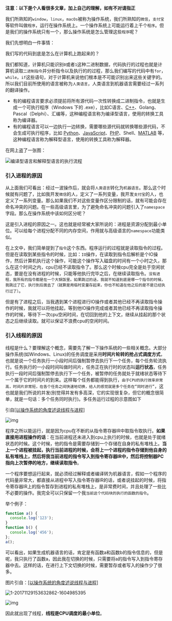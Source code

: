 

**注意：以下是个人看很多文章，加上自己的理解，如有不对请指正**

我们所熟知的`window`，`linux`，`macOs`被称为操作系统，我们所熟知的`微信`，`支付宝`等软件叫做`程序`，运行在操作系统上。一个操作系统上可能运行着上千个`程序`。但是我们的操作系统只有一个，那么操作系统是怎么管理这些`程序`呢？

我们先想明白一件事情：

我们写的代码到底是怎么在计算机上跑起来的？

我们都知道，计算机只能识别`0`或者`1`这种二进制数据，代码执行的过程也就是计算机读取`二进制指令`并分析指令以及执行的的过程，那么我们编写的代码中有`for`，`while`，`if`这些语句，对于计算机来说他们根本是不可能识别出来这些关键字的。所以我们目前所使用的语言被称为`人类语言`，人类语言到机器语言需要经过一系列的翻译操作。

- 有的编程语言要求必须提前将所有源代码一次性转换成二进制指令，也就是生成一个可执行程序（Windows 下的 .exe），比如C语言、[C++](http://c.biancheng.net/cplus/)、Golang、Pascal（Delphi）、汇编等，这种编程语言称为编译型语言，使用的转换工具称为编译器。
- 有的编程语言可以一边执行一边转换，需要哪些源代码就转换哪些源代码，不会生成可执行程序，比如 [Python](http://c.biancheng.net/python/)、[JavaScript](http://c.biancheng.net/js/)、[PHP](http://c.biancheng.net/php/)、Shell、[MATLAB](http://c.biancheng.net/matlab/) 等，这种编程语言称为解释型语言，使用的转换工具称为解释器。

在网上盗了一张图：

![编译型语言和解释型语言的执行流程](https://gitee.com/ByeL/blogimg/raw/master/img/20210421145656.gif)

### 引入进程的原因 ###

从上面我们可看出：经过一波操作后，就会将`人类语言`转化为`机器语言`。那么这个时候就有问题了，比如我开发`微信`的人，定义了一系列变量，我开发`支付宝`的人，也定义了一系列变量。那么如果我们不对这些变量作区分限制的话，就有可能会存在命名冲突的问题。在一些高级语言里，为了避免命名冲突的问题引入了`namespace`字段。那么在操作系统中该如何区分呢？

这是引入进程的原因之一。这也就是经常被大家所说的：进程是资源分配到最小单位。可以给每个进程分配不同的内存空间，作用就与高级语言的`namespace`功能类似。

在上文中，我们简单提到了`指令`这个东西。程序运行的过程就是读取指令的过程。但是在读取到某些指令的时候，比如：`IO`操作，在读取到指令后解析是个IO操作，然后计算机执行这个操作，可能这个操作写入磁盘的时间有一个小时之久，那么在这个时间之内，cpu已经不读取指令了。那么这个时候cpu完全是处于空闲状态，要是在没有进程的时候，只能等他执行完毕之后，在继续读取指令。`没有进程，我所有的指令都是在一个大锅饭里。如果跳过的话，我就不知道到底是哪一个指令的时候，我跳过了它，执行到后面去了（就算是用临时变量存起来，你也不知道在他之后的是不是已经执行过了）`。

但是有了进程之后，当我遇到某个进程进行IO操作或者其他已经不再读取指令操作的时候，我就可以将他挂起，等到他IO操作完成或者其他已经不再读取指令操作的时候，等待下一次cpu空闲时间，在切回到他的上下文，继续从挂起的那个状态之后继续读取。就可以保证不浪费cpu的空闲时间。

### 引入线程的原因

线程是什么？要理解这个概念，需要先了解一下操作系统的一些相关概念。大部分操作系统(如Windows、Linux)的任务调度是采用**时间片轮转的抢占式调度方式**，也就是说一个任务执行一小段时间后强制暂停去执行下一个任务，每个任务轮流执行。任务执行的一小段时间叫做时间片，任务正在执行时的状态叫**运行状态**，任务执行一段时间后强制暂停去执行下一个任务，被暂停的任务就处于就绪状态等待下一个属于它的时间片的到来。这样每个任务都能得到执行，`由于CPU的执行效率非常高，时间片非常短，在各个任务之间快速地切换，给人的感觉就是多个任务在“同时进行”`，这也就是我们所说的并发(别觉得并发有多高深，它的实现很复杂，但它的概念很简单，就是一句话：多个任务同时执行)。多任务运行过程的示意图如下 

引自[[以操作系统的角度述说线程与进程]](https://kb.cnblogs.com/page/531409/)

![img](https://gitee.com/ByeL/blogimg/raw/master/img/20210422143826.png)



程序之所以能运行，就是因为cpu在不断的从指令寄存器IR中取指令取执行。**如果直接用进程操作的话**：在当前进程还未进入到cpu上执行的时候，也就是处于就绪状态的时候。这个时候，他的指令是需要存储到一个存储在自身的私有堆栈上。**当上一个进程被挂起，执行当前进程的时候，会将上一个进程的指令存储到他自身的私有堆栈上，然后将我当前进程的指令写入到指令寄存器IR中，然后将控制器PC指向上次暂停的地方，继续读取指令**。

一个程序要想运行起来，就必须经过解释或者编译转为机器语言，假如一个程序的代码量非常大，都直接从进程中写入指令寄存器IR的话，或者说挂起的时候，将指令寄存器IR上的指令暂存到进程的私有堆栈上，是非常费时间，并且处理了一些比不必要的操作。我完全可以只保留一个我`当前这个代码块的执行的函数的指令`。

举个例子：

```javascript
function a() {
  console.log('123');
}
function b() {
  console.log('456');
};
a();
```

可以看出，如果生成机器语言的话，肯定是有函数a和函数b的指令信息的，但是呢，我只执行了函数a，因此我在切换的时候，只需要将a的指令写入到指令寄存器中去。这样的话，在进行上下文切换的时候，需要暂存或者写入的操作少了很多。

图片引自：[[以操作系统的角度述说线程与进程]](https://kb.cnblogs.com/page/531409/)

![1-20171129153632862-1604985395](https://gitee.com/ByeL/blogimg/raw/master/img/20210422174443.png)

![img](https://gitee.com/ByeL/blogimg/raw/master/img/20210422174525.png)

因此就出现了线程，**线程是CPU调度的最小单位**。

